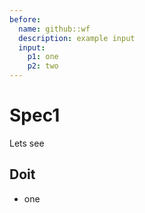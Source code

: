 ```yaml
---
before:
  name: github::wf
  description: example input
  input:
    p1: one
    p2: two
---
```


# Spec1
Lets see

## Doit

* one